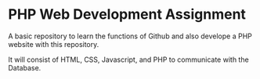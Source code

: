 # PHP Web Development Assignment

A basic repository to learn the functions of Github and also develope a PHP website with this repository.

It will consist of HTML, CSS, Javascript, and PHP to communicate with the Database.

